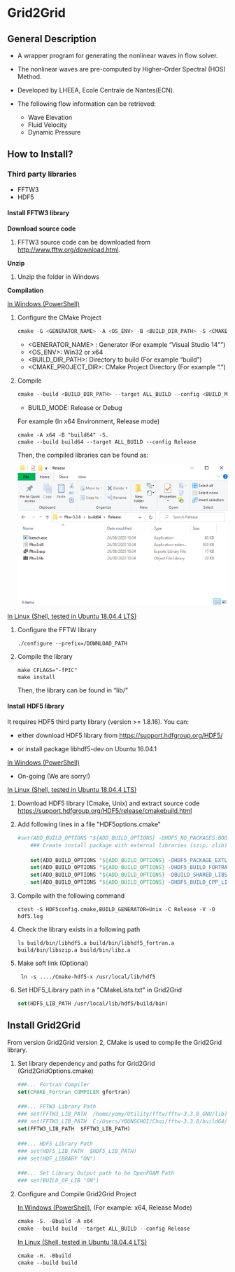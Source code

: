 # Grid2Grid

## General Description

* A wrapper program for generating the nonlinear waves in flow solver.
* The nonlinear waves are pre-computed by Higher-Order Spectral (HOS) Method. 
* Developed by LHEEA, Ecole Centrale de Nantes(ECN).
* The following flow information can be retrieved:

     - Wave Elevation
     - Fluid Velocity
     - Dynamic Pressure

## How to Install?

### Third party libraries

* FFTW3
* HDF5

#### Install FFTW3 library

**Download source code** 

1. FFTW3 source code can be downloaded from http://www.fftw.org/download.html. 

**Unzip**

1. Unzip the folder in Windows

**Compilation**

<u>In Windows (PowerShell)</u>

1. Configure the CMake Project

   ```powershell
   cmake -G <GENERATOR_NAME> -A <OS_ENV> -B <BUILD_DIR_PATH> -S <CMAKE_PROJECT_DIR>
   ```

   * <GENERATOR_NAME> : Generator (For example “Visual Studio 14"”)
   * <OS_ENV>: Win32 or x64
   * <BUILD_DIR_PATH>: Directory to build (For example “build”)
   * <CMAKE_PROJECT_DIR>: CMake Project Directory (For example “.”)

2. Compile

   ```powershell
   cmake --build <BUILD_DIR_PATH> --target ALL_BUILD --config <BUILD_MODE>
   ```

   * BUILD_MODE: Release or Debug

   For example (In x64 Environment, Release mode)

   ```poweshell
   cmake -A x64 -B "build64" -S.
   cmake --build build64 --target ALL_BUILD --config Release
   ```

   Then, the compiled libraries can be found as: 

   ![image-20200826103503975](README.assets/image-20200826103503975.png)

<u>In Linux (Shell, tested in Ubuntu 18.04.4 LTS)</u>

1. Configure the FFTW library

   ```shell
   ./configure --prefix=/DOWNLOAD_PATH
   ```

2. Compile the library

   ```shell
   make CFLAGS="-fPIC"
   make install
   ```

   Then, the library can be found in “lib/”

#### Install HDF5 library

It requires HDF5 third party library (version >= 1.8.16). You can:

* either download HDF5 library from
  https://support.hdfgroup.org/HDF5/

* or install package libhdf5-dev on Ubuntu 16.04.1

<u>In Windows (PowerShell)</u>

* On-going (We are sorry!)

<u>In Linux (Shell, tested in Ubuntu 18.04.4 LTS)</u>

1. Download HDF5 library (Cmake, Unix) and extract source code
   https://support.hdfgroup.org/HDF5/release/cmakebuild.html

2. Add following lines in a file "HDF5options.cmake"

   ```cmake
   #set(ADD_BUILD_OPTIONS "${ADD_BUILD_OPTIONS} -DHDF5_NO_PACKAGES:BOOL=ON")
       ### Create install package with external libraries (szip, zlib)
   
       set(ADD_BUILD_OPTIONS "${ADD_BUILD_OPTIONS} -DHDF5_PACKAGE_EXTLIBS:BOOL=ON")
       set(ADD_BUILD_OPTIONS "${ADD_BUILD_OPTIONS} -DHDF5_BUILD_FORTRAN:BOOL=ON")
       set(ADD_BUILD_OPTIONS "${ADD_BUILD_OPTIONS} -DBUILD_SHARED_LIBS:BOOL=ON")
       set(ADD_BUILD_OPTIONS "${ADD_BUILD_OPTIONS} -DHDF5_BUILD_CPP_LIB:BOOL=ON")
   ```

3. Compile with the following command

   ```shell
   ctest -S HDF5config.cmake,BUILD_GENERATOR=Unix -C Release -V -O hdf5.log
   ```

4. Check the library exists in a following path 

   ```shell
   ls build/bin/libhdf5.a build/bin/libhdf5_fortran.a build/bin/libszip.a build/bin/libz.a
   ```

5. Make soft link (Optional)

   ```shell
    ln -s ..../Cmake-hdf5-x /usr/local/lib/hdf5
   ```

6. Set HDF5_Library path in a "CMakeLists.txt" in Grid2Grid

   ```cmake
   set(HDF5_LIB_PATH /usr/local/lib/hdf5/build/bin)
   ```

## Install Grid2Grid

From version Grid2Grid version 2, CMake is used to compile the Grid2Grid library.

1. Set library dependency and paths for Grid2Grid (Grid2GridOptions.cmake)

   ```cmake
   ###... Fortran Compiler
   set(CMAKE_Fortran_COMPILER gfortran)
   
   ###... FFTW3 Library Path
   ### set(FFTW3_LIB_PATH  /home/yomy/Utility/fftw/fftw-3.3.8_GNU/lib)
   ### set(FFTW3_LIB_PATH  C:/Users/YOUNGCHOI/Choi/fftw-3.3.8/build64/Release)
   set(FFTW3_LIB_PATH  $FFTW3_LIB_PATH)
   
   ###... HDF5 Library Path
   ### set(HDF5_LIB_PATH  $HDF5_LIB_PATH)
   ### set(HDF_LIBRARY "ON")
   
   ###... Set Library Output path to be OpenFOAM Path
   ### set(BUILD_OF_LIB "ON")
   ```

   

2. Configure and Compile  Grid2Grid Project

   <u>In Windows (PowerShell)</u>, (For example: x64, Release Mode)

   ```powershell
   cmake -S. -Bbuild -A x64 
   cmake --build build --target ALL_BUILD --config Release
   ```

   <u>In Linux (Shell, tested in Ubuntu 18.04.4 LTS)</u>

   ```shell
   cmake -H. -Bbuild
   cmake --build build
   ```
